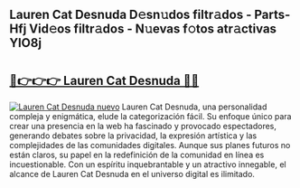 ## Lauren Cat Desnuda D𝚎sn𝚞dos filtr𝚊dos - Parts-Hfj Vid𝚎os filtr𝚊dos - N𝚞evas f𝚘tos atr𝚊ctivas YlO8j

# <h2><a href="http://mb79wb.tromn.icu/?c=Lauren+Cat+Desnuda">🔗👉👉👉 Lauren Cat Desnuda 🔗🔗</a></h2>

[![Lauren Cat Desnuda nuevo](https://i.imgur.com/pEAQMta.gif)](http://mb79wb.tromn.icu/?c=Lauren+Cat+Desnuda)
Lauren Cat Desnuda, una personalidad compleja y enigmática, elude la categorización fácil. Su enfoque único para crear una presencia en la web ha fascinado y provocado espectadores, generando debates sobre la privacidad, la expresión artística y las complejidades de las comunidades digitales. Aunque sus planes futuros no están claros, su papel en la redefinición de la comunidad en línea es incuestionable. Con un espíritu inquebrantable y un atractivo innegable, el alcance de Lauren Cat Desnuda en el universo digital es ilimitado.
